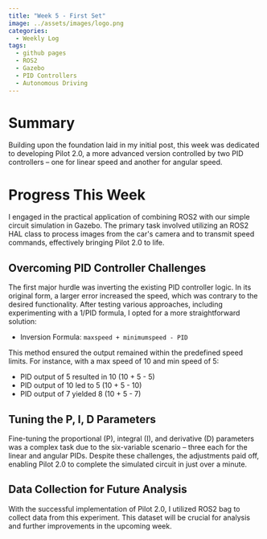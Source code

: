 ```yaml
---
title: "Week 5 - First Set"
image: ../assets/images/logo.png
categories:
  - Weekly Log
tags:
  - github pages
  - ROS2
  - Gazebo
  - PID Controllers
  - Autonomous Driving
---
```


# Summary

Building upon the foundation laid in my initial post, this week was dedicated to developing Pilot 2.0, a more advanced version controlled by two PID controllers – one for linear speed and another for angular speed.

# Progress This Week

I engaged in the practical application of combining ROS2 with our simple circuit simulation in Gazebo. The primary task involved utilizing an ROS2 HAL class to process images from the car's camera and to transmit speed commands, effectively bringing Pilot 2.0 to life.

## Overcoming PID Controller Challenges

The first major hurdle was inverting the existing PID controller logic. In its original form, a larger error increased the speed, which was contrary to the desired functionality. After testing various approaches, including experimenting with a 1/PID formula, I opted for a more straightforward solution:

- Inversion Formula: `maxspeed + minimumspeed - PID`

This method ensured the output remained within the predefined speed limits. For instance, with a max speed of 10 and min speed of 5:

- PID output of 5 resulted in 10 (10 + 5 - 5)
- PID output of 10 led to 5 (10 + 5 - 10)
- PID output of 7 yielded 8 (10 + 5 - 7)

## Tuning the P, I, D Parameters

Fine-tuning the proportional (P), integral (I), and derivative (D) parameters was a complex task due to the six-variable scenario – three each for the linear and angular PIDs. Despite these challenges, the adjustments paid off, enabling Pilot 2.0 to complete the simulated circuit in just over a minute.

## Data Collection for Future Analysis

With the successful implementation of Pilot 2.0, I utilized ROS2 bag to collect data from this experiment. This dataset will be crucial for analysis and further improvements in the upcoming week.




